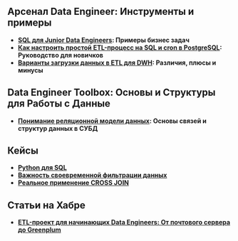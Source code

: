 ## Арсенал Data Engineer: Инструменты и примеры

* **[SQL для Junior Data Engineers](sql_for_junior_de.md): Примеры бизнес задач**
* **[Как настроить простой ETL-процесс на SQL и cron в PostgreSQL](cron_etl.md): Руководство для новичков**
* **[Варианты загрузки данных в ETL для DWH](data_load_ways.md): Различия, плюсы и минусы**
## Data Engineer Toolbox: Основы и Структуры для Работы с Данные

* **[Понимание реляционной модели данных](relation_model.md): Основы связей и структур данных в СУБД**

## Кейсы
* **[Python для SQL](python_for_sql_part_01.md)**
* **[Важность своевременной фильтрации данных](Важность_своевременной_фильтрации_данных.md)**
* **[Реальное применение CROSS JOIN](Реальное_применение_CROSS_JOIN.md)**

## Статьи на Хабре

* **[ETL-проект для начинающих Data Engineers: От почтового сервера до Greenplum](https://habr.com/ru/articles/849062/)**